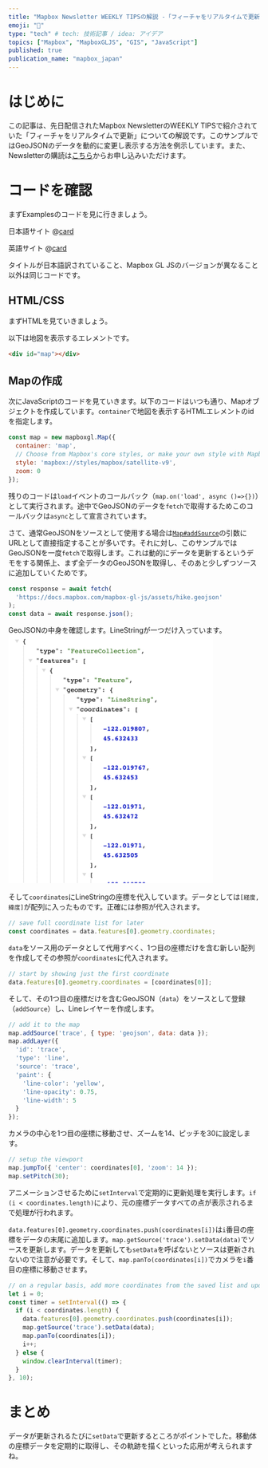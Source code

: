 ```yaml
---
title: "Mapbox Newsletter WEEKLY TIPSの解説 -「フィーチャをリアルタイムで更新」"
emoji: "🦁"
type: "tech" # tech: 技術記事 / idea: アイデア
topics: ["Mapbox", "MapboxGLJS", "GIS", "JavaScript"]
published: true
publication_name: "mapbox_japan"
---
```


# はじめに

この記事は、先日配信されたMapbox NewsletterのWEEKLY TIPSで紹介されていた「フィーチャをリアルタイムで更新」についての解説です。このサンプルではGeoJSONのデータを動的に変更し表示する方法を例示しています。また、Newsletterの購読は[こちら](https://www.mapbox.jp/blog?#:~:text=%E3%83%8B%E3%83%A5%E3%83%BC%E3%82%B9%E3%83%AC%E3%82%BF%E3%83%BC%E3%82%92%E8%B3%BC%E8%AA%AD)からお申し込みいただけます。


# コードを確認

まずExamplesのコードを見に行きましょう。

日本語サイト
@[card](https://docs.mapbox.com/jp/mapbox-gl-js/example/live-update-feature/)

英語サイト
@[card](https://docs.mapbox.com/mapbox-gl-js/example/live-update-feature/)

タイトルが日本語訳されていること、Mapbox GL JSのバージョンが異なること以外は同じコードです。

## HTML/CSS

まずHTMLを見ていきましょう。

以下は地図を表示するエレメントです。

```HTML
<div id="map"></div>
```

## Mapの作成

次にJavaScriptのコードを見ていきます。以下のコードはいつも通り、Mapオブジェクトを作成しています。`container`で地図を表示するHTMLエレメントのidを指定します。

```JavaScript
const map = new mapboxgl.Map({
  container: 'map',
  // Choose from Mapbox's core styles, or make your own style with Mapbox Studio
  style: 'mapbox://styles/mapbox/satellite-v9',
  zoom: 0
});
```

残りのコードは`load`イベントのコールバック（`map.on('load', async ()=>{})`）として実行されます。途中でGeoJSONのデータを`fetch`で取得するためこのコールバックは`async`として宣言されています。

さて、通常GeoJSONをソースとして使用する場合は[`Map#addSource`](https://docs.mapbox.com/mapbox-gl-js/api/map/#map#addsource)の引数にURLとして直接指定することが多いです。それに対し、このサンプルではGeoJSONを一度`fetch`で取得します。これは動的にデータを更新するというデモをする関係上、まず全データのGeoJSONを取得し、そのあと少しずつソースに追加していくためです。

```JavaScript
const response = await fetch(
  'https://docs.mapbox.com/mapbox-gl-js/assets/hike.geojson'
);
const data = await response.json();
```

GeoJSONの中身を確認します。LineStringが一つだけ入っています。
![GeoJSON](/images/articles/e534052a464421/geojson.png)

そして`coordinates`にLineStringの座標を代入しています。データとしては`[経度,緯度]`が配列に入ったものです。正確には参照が代入されます。

```JavaScript
// save full coordinate list for later
const coordinates = data.features[0].geometry.coordinates;
```

`data`をソース用のデータとして代用すべく、1つ目の座標だけを含む新しい配列を作成してその参照が`coordinates`に代入されます。

```JavaScript
// start by showing just the first coordinate
data.features[0].geometry.coordinates = [coordinates[0]];
```

そして、その1つ目の座標だけを含むGeoJSON（`data`）をソースとして登録（`addSource`）し、Lineレイヤーを作成します。

```JavaScript
// add it to the map
map.addSource('trace', { type: 'geojson', data: data });
map.addLayer({
  'id': 'trace',
  'type': 'line',
  'source': 'trace',
  'paint': {
    'line-color': 'yellow',
    'line-opacity': 0.75,
    'line-width': 5
  }
});
```

カメラの中心を1つ目の座標に移動させ、ズームを14、ピッチを30に設定します。

```JavaScript
// setup the viewport
map.jumpTo({ 'center': coordinates[0], 'zoom': 14 });
map.setPitch(30);
```

アニメーションさせるために`setInterval`で定期的に更新処理を実行します。`if (i < coordinates.length)`により、元の座標データすべての点が表示されるまで処理が行われます。

`data.features[0].geometry.coordinates.push(coordinates[i])`は`i`番目の座標をデータの末尾に追加します。`map.getSource('trace').setData(data)`でソースを更新します。データを更新しても`setData`を呼ばないとソースは更新されないので注意が必要です。そして、`map.panTo(coordinates[i])`でカメラを`i`番目の座標に移動させます。

```JavaScript
// on a regular basis, add more coordinates from the saved list and update the map
let i = 0;
const timer = setInterval(() => {
  if (i < coordinates.length) {
    data.features[0].geometry.coordinates.push(coordinates[i]);
    map.getSource('trace').setData(data);
    map.panTo(coordinates[i]);
    i++;
  } else {
    window.clearInterval(timer);
  }
}, 10);
```

# まとめ

データが更新されるたびに`setData`で更新するところがポイントでした。移動体の座標データを定期的に取得し、その軌跡を描くといった応用が考えられますね。
